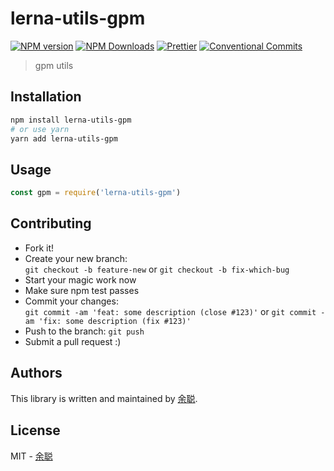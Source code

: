 # lerna-utils-gpm

[![NPM version](https://img.shields.io/npm/v/lerna-utils-gpm.svg?style=flat-square)](https://www.npmjs.com/package/lerna-utils-gpm)
[![NPM Downloads](https://img.shields.io/npm/dm/lerna-utils-gpm.svg?style=flat-square&maxAge=43200)](https://www.npmjs.com/package/lerna-utils-gpm)
[![Prettier](https://img.shields.io/badge/code_style-prettier-ff69b4.svg?style=flat-square)](https://prettier.io/)
[![Conventional Commits](https://img.shields.io/badge/Conventional%20Commits-1.0.0-yellow.svg?style=flat-square)](https://conventionalcommits.org)

> gpm utils

## Installation

```bash
npm install lerna-utils-gpm
# or use yarn
yarn add lerna-utils-gpm
```

## Usage

```javascript
const gpm = require('lerna-utils-gpm')
```

## Contributing

- Fork it!
- Create your new branch:  
  `git checkout -b feature-new` or `git checkout -b fix-which-bug`
- Start your magic work now
- Make sure npm test passes
- Commit your changes:  
  `git commit -am 'feat: some description (close #123)'` or `git commit -am 'fix: some description (fix #123)'`
- Push to the branch: `git push`
- Submit a pull request :)

## Authors

This library is written and maintained by [余聪](mailto:yucong@yuanfudao.com).

## License

MIT - [余聪](mailto:yucong@yuanfudao.com)
